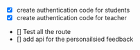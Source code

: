 
- [X] create authentication code for students
- [X] create authentication code for teacher
- []  Test all the route
- []  add api for the personailsied feedback


